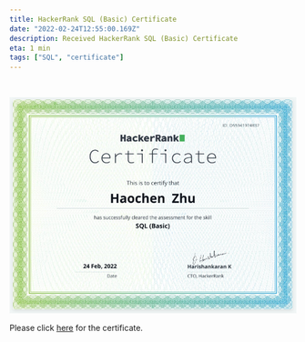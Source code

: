 ```yaml
---
title: HackerRank SQL (Basic) Certificate
date: "2022-02-24T12:55:00.169Z"
description: Received HackerRank SQL (Basic) Certificate  
eta: 1 min
tags: ["SQL", "certificate"]
---
```

&nbsp;


![certificate](certificate.jpg)

Please click [here](https://www.hackerrank.com/certificates/d55941974b37) for the certificate.
